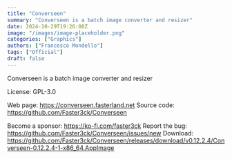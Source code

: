```yaml
---
title: "Converseen"
summary: "Converseen is a batch image converter and resizer"
date: 2024-10-29T19:26:00Z
image: "/images/image-placeholder.png"
categories: ["Graphics"]
authors: ["Francesco Mondello"]
tags: ["Official"]
draft: false
---
```


Converseen is a batch image converter and resizer

License: GPL-3.0

Web page: <https://converseen.fasterland.net>
Source code: <https://github.com/Faster3ck/Converseen>

Become a sponsor: <https://ko-fi.com/faster3ck>
Report the bug: <https://github.com/Faster3ck/Converseen/issues/new>
Download: <https://github.com/Faster3ck/Converseen/releases/download/v0.12.2.4/Converseen-0.12.2.4-1-x86_64.AppImage>
